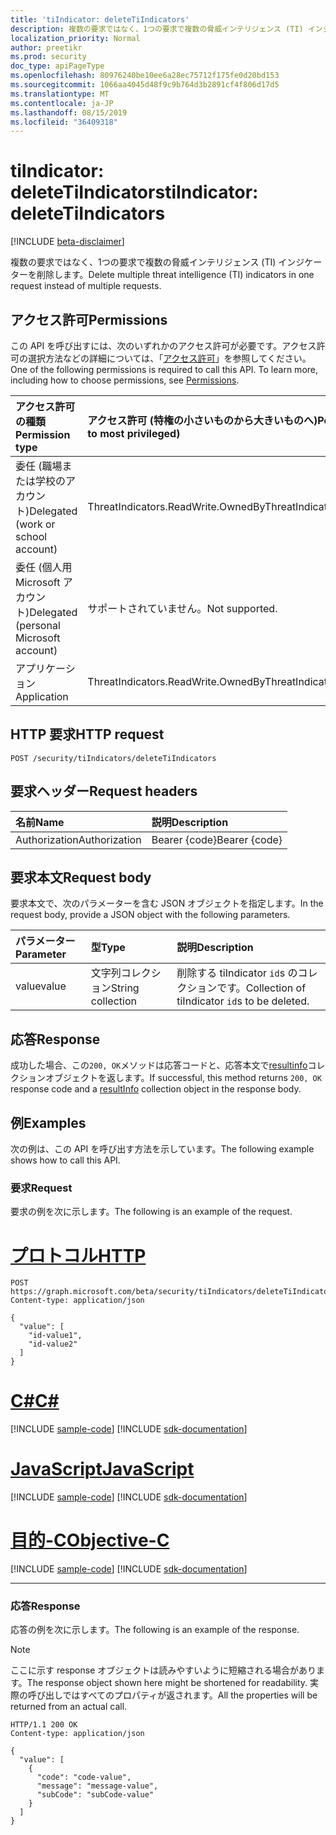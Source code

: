 ```yaml
---
title: 'tiIndicator: deleteTiIndicators'
description: 複数の要求ではなく、1つの要求で複数の脅威インテリジェンス (TI) インジケーターを削除します。
localization_priority: Normal
author: preetikr
ms.prod: security
doc_type: apiPageType
ms.openlocfilehash: 80976240be10ee6a28ec75712f175fe0d20bd153
ms.sourcegitcommit: 1066aa4045d48f9c9b764d3b2891cf4f806d17d5
ms.translationtype: MT
ms.contentlocale: ja-JP
ms.lasthandoff: 08/15/2019
ms.locfileid: "36409318"
---
```

# <a name="tiindicator-deletetiindicators"></a><span data-ttu-id="e5c50-103">tiIndicator: deleteTiIndicators</span><span class="sxs-lookup"><span data-stu-id="e5c50-103">tiIndicator: deleteTiIndicators</span></span>

[!INCLUDE [beta-disclaimer](../../includes/beta-disclaimer.md)]

<span data-ttu-id="e5c50-104">複数の要求ではなく、1つの要求で複数の脅威インテリジェンス (TI) インジケーターを削除します。</span><span class="sxs-lookup"><span data-stu-id="e5c50-104">Delete multiple threat intelligence (TI) indicators in one request instead of multiple requests.</span></span>

## <a name="permissions"></a><span data-ttu-id="e5c50-105">アクセス許可</span><span class="sxs-lookup"><span data-stu-id="e5c50-105">Permissions</span></span>

<span data-ttu-id="e5c50-p101">この API を呼び出すには、次のいずれかのアクセス許可が必要です。アクセス許可の選択方法などの詳細については、「[アクセス許可](/graph/permissions-reference)」を参照してください。</span><span class="sxs-lookup"><span data-stu-id="e5c50-p101">One of the following permissions is required to call this API. To learn more, including how to choose permissions, see [Permissions](/graph/permissions-reference).</span></span>

| <span data-ttu-id="e5c50-108">アクセス許可の種類</span><span class="sxs-lookup"><span data-stu-id="e5c50-108">Permission type</span></span> | <span data-ttu-id="e5c50-109">アクセス許可 (特権の小さいものから大きいものへ)</span><span class="sxs-lookup"><span data-stu-id="e5c50-109">Permissions (from least to most privileged)</span></span> |
|:---------------------------------------|:--------------------------------------------|
| <span data-ttu-id="e5c50-110">委任 (職場または学校のアカウント)</span><span class="sxs-lookup"><span data-stu-id="e5c50-110">Delegated (work or school account)</span></span>     | <span data-ttu-id="e5c50-111">ThreatIndicators.ReadWrite.OwnedBy</span><span class="sxs-lookup"><span data-stu-id="e5c50-111">ThreatIndicators.ReadWrite.OwnedBy</span></span> |
| <span data-ttu-id="e5c50-112">委任 (個人用 Microsoft アカウント)</span><span class="sxs-lookup"><span data-stu-id="e5c50-112">Delegated (personal Microsoft account)</span></span> | <span data-ttu-id="e5c50-113">サポートされていません。</span><span class="sxs-lookup"><span data-stu-id="e5c50-113">Not supported.</span></span> |
| <span data-ttu-id="e5c50-114">アプリケーション</span><span class="sxs-lookup"><span data-stu-id="e5c50-114">Application</span></span>                            | <span data-ttu-id="e5c50-115">ThreatIndicators.ReadWrite.OwnedBy</span><span class="sxs-lookup"><span data-stu-id="e5c50-115">ThreatIndicators.ReadWrite.OwnedBy</span></span> |

## <a name="http-request"></a><span data-ttu-id="e5c50-116">HTTP 要求</span><span class="sxs-lookup"><span data-stu-id="e5c50-116">HTTP request</span></span>

<!-- { "blockType": "ignored" } -->

```http
POST /security/tiIndicators/deleteTiIndicators
```

## <a name="request-headers"></a><span data-ttu-id="e5c50-117">要求ヘッダー</span><span class="sxs-lookup"><span data-stu-id="e5c50-117">Request headers</span></span>

| <span data-ttu-id="e5c50-118">名前</span><span class="sxs-lookup"><span data-stu-id="e5c50-118">Name</span></span>          | <span data-ttu-id="e5c50-119">説明</span><span class="sxs-lookup"><span data-stu-id="e5c50-119">Description</span></span>   |
|:--------------|:--------------|
| <span data-ttu-id="e5c50-120">Authorization</span><span class="sxs-lookup"><span data-stu-id="e5c50-120">Authorization</span></span> | <span data-ttu-id="e5c50-121">Bearer {code}</span><span class="sxs-lookup"><span data-stu-id="e5c50-121">Bearer {code}</span></span> |

## <a name="request-body"></a><span data-ttu-id="e5c50-122">要求本文</span><span class="sxs-lookup"><span data-stu-id="e5c50-122">Request body</span></span>

<span data-ttu-id="e5c50-123">要求本文で、次のパラメーターを含む JSON オブジェクトを指定します。</span><span class="sxs-lookup"><span data-stu-id="e5c50-123">In the request body, provide a JSON object with the following parameters.</span></span>

| <span data-ttu-id="e5c50-124">パラメーター</span><span class="sxs-lookup"><span data-stu-id="e5c50-124">Parameter</span></span>    | <span data-ttu-id="e5c50-125">型</span><span class="sxs-lookup"><span data-stu-id="e5c50-125">Type</span></span>        | <span data-ttu-id="e5c50-126">説明</span><span class="sxs-lookup"><span data-stu-id="e5c50-126">Description</span></span> |
|:-------------|:------------|:------------|
|<span data-ttu-id="e5c50-127">value</span><span class="sxs-lookup"><span data-stu-id="e5c50-127">value</span></span>|<span data-ttu-id="e5c50-128">文字列コレクション</span><span class="sxs-lookup"><span data-stu-id="e5c50-128">String collection</span></span>| <span data-ttu-id="e5c50-129">削除する tiIndicator `id`s のコレクションです。</span><span class="sxs-lookup"><span data-stu-id="e5c50-129">Collection of tiIndicator `id`s to be deleted.</span></span> |

## <a name="response"></a><span data-ttu-id="e5c50-130">応答</span><span class="sxs-lookup"><span data-stu-id="e5c50-130">Response</span></span>

<span data-ttu-id="e5c50-131">成功した場合、この`200, OK`メソッドは応答コードと、応答本文で[resultinfo](../resources/resultinfo.md)コレクションオブジェクトを返します。</span><span class="sxs-lookup"><span data-stu-id="e5c50-131">If successful, this method returns `200, OK` response code and a [resultInfo](../resources/resultinfo.md) collection object in the response body.</span></span>

## <a name="examples"></a><span data-ttu-id="e5c50-132">例</span><span class="sxs-lookup"><span data-stu-id="e5c50-132">Examples</span></span>

<span data-ttu-id="e5c50-133">次の例は、この API を呼び出す方法を示しています。</span><span class="sxs-lookup"><span data-stu-id="e5c50-133">The following example shows how to call this API.</span></span>

### <a name="request"></a><span data-ttu-id="e5c50-134">要求</span><span class="sxs-lookup"><span data-stu-id="e5c50-134">Request</span></span>

<span data-ttu-id="e5c50-135">要求の例を次に示します。</span><span class="sxs-lookup"><span data-stu-id="e5c50-135">The following is an example of the request.</span></span>

# <a name="httptabhttp"></a>[<span data-ttu-id="e5c50-136">プロトコル</span><span class="sxs-lookup"><span data-stu-id="e5c50-136">HTTP</span></span>](#tab/http)
<!-- {
  "blockType": "request",
  "name": "tiindicator_deletetiindicators"
}-->

```http
POST https://graph.microsoft.com/beta/security/tiIndicators/deleteTiIndicators
Content-type: application/json

{
  "value": [
    "id-value1",
    "id-value2"
  ]
}
```
# <a name="ctabcsharp"></a>[<span data-ttu-id="e5c50-137">C#</span><span class="sxs-lookup"><span data-stu-id="e5c50-137">C#</span></span>](#tab/csharp)
[!INCLUDE [sample-code](../includes/snippets/csharp/tiindicator-deletetiindicators-csharp-snippets.md)]
[!INCLUDE [sdk-documentation](../includes/snippets/snippets-sdk-documentation-link.md)]

# <a name="javascripttabjavascript"></a>[<span data-ttu-id="e5c50-138">JavaScript</span><span class="sxs-lookup"><span data-stu-id="e5c50-138">JavaScript</span></span>](#tab/javascript)
[!INCLUDE [sample-code](../includes/snippets/javascript/tiindicator-deletetiindicators-javascript-snippets.md)]
[!INCLUDE [sdk-documentation](../includes/snippets/snippets-sdk-documentation-link.md)]

# <a name="objective-ctabobjc"></a>[<span data-ttu-id="e5c50-139">目的-C</span><span class="sxs-lookup"><span data-stu-id="e5c50-139">Objective-C</span></span>](#tab/objc)
[!INCLUDE [sample-code](../includes/snippets/objc/tiindicator-deletetiindicators-objc-snippets.md)]
[!INCLUDE [sdk-documentation](../includes/snippets/snippets-sdk-documentation-link.md)]

---


### <a name="response"></a><span data-ttu-id="e5c50-140">応答</span><span class="sxs-lookup"><span data-stu-id="e5c50-140">Response</span></span>

<span data-ttu-id="e5c50-141">応答の例を次に示します。</span><span class="sxs-lookup"><span data-stu-id="e5c50-141">The following is an example of the response.</span></span>

> [!NOTE]
> <span data-ttu-id="e5c50-142">ここに示す response オブジェクトは読みやすいように短縮される場合があります。</span><span class="sxs-lookup"><span data-stu-id="e5c50-142">The response object shown here might be shortened for readability.</span></span> <span data-ttu-id="e5c50-143">実際の呼び出しではすべてのプロパティが返されます。</span><span class="sxs-lookup"><span data-stu-id="e5c50-143">All the properties will be returned from an actual call.</span></span>

<!-- {
  "blockType": "response",
  "truncated": true,
  "@odata.type": "microsoft.graph.resultInfo",
  "isCollection": true
} -->

```http
HTTP/1.1 200 OK
Content-type: application/json

{
  "value": [
    {
      "code": "code-value",
      "message": "message-value",
      "subCode": "subCode-value"
    }
  ]
}
```

<!-- uuid: 16cd6b66-4b1a-43a1-adaf-3a886856ed98
2019-02-04 14:57:30 UTC -->
<!-- {
  "type": "#page.annotation",
  "description": "tiIndicator: deleteTiIndicators",
  "keywords": "",
  "section": "documentation",
  "tocPath": "",
  "suppressions": [
  ]
}-->
